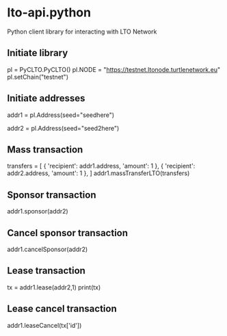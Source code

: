 # lto-api.python
Python client library for interacting with LTO Network


## Initiate library
pl = PyCLTO.PyCLTO()
pl.NODE = "https://testnet.ltonode.turtlenetwork.eu"
pl.setChain("testnet")

## Initiate addresses
addr1 = pl.Address(seed="seedhere")

addr2 = pl.Address(seed="seed2here")

## Mass transaction
transfers = [
{ 'recipient': addr1.address, 'amount': 1 },
{ 'recipient': addr2.address, 'amount': 1 },
]
addr1.massTransferLTO(transfers)

## Sponsor transaction
addr1.sponsor(addr2)

## Cancel sponsor transaction
addr1.cancelSponsor(addr2)

## Lease transaction
tx = addr1.lease(addr2,1)
print(tx)

## Lease cancel transaction
addr1.leaseCancel(tx['id'])
